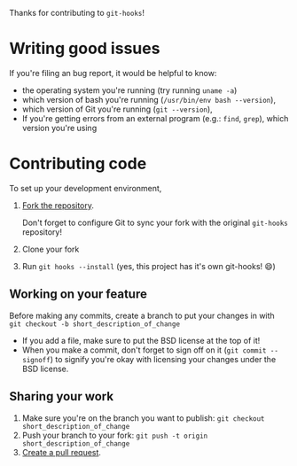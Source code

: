 Thanks for contributing to `git-hooks`!

# Writing good issues

If you're filing an bug report, it would be helpful to know:

* the operating system you're running (try running `uname -a`)
* which version of bash you're running (`/usr/bin/env bash --version`),
* which version of Git you're running (`git --version`),
* If you're getting errors from an external program (e.g.: `find`, `grep`), which version you're using

# Contributing code

To set up your development environment,

1. [Fork the repository](https://help.github.com/articles/fork-a-repo).

	Don't forget to configure Git to sync your fork with the original `git-hooks` repository!
2. Clone your fork
3. Run `git hooks --install` (yes, this project has it's own git-hooks! :smile:)

## Working on your feature

Before making any commits, create a branch to put your changes in with `git checkout -b short_description_of_change`


* If you add a file, make sure to put the BSD license at the top of it!
* When you make a commit, don't forget to sign off on it (`git commit --signoff`) to signify you're okay with licensing your changes under the BSD license.

## Sharing your work

1. Make sure you're on the branch you want to publish: `git checkout short_description_of_change`
2. Push your branch to your fork: `git push -t origin short_description_of_change`
2. [Create a pull request](https://help.github.com/articles/creating-a-pull-request).

